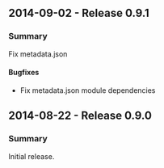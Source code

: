 ## 2014-09-02 - Release 0.9.1

### Summary

Fix metadata.json

#### Bugfixes

- Fix metadata.json module dependencies

## 2014-08-22 - Release 0.9.0

### Summary

Initial release.
